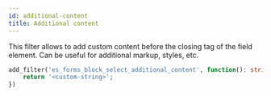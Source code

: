 ```yaml
---
id: additional-content
title: Additional content
---
```


This filter allows to add custom content before the closing tag of the field element. Can be useful for additional markup, styles, etc.

```php
add_filter('es_forms_block_select_additional_content', function(): string {
	return '<custom-string>';
})
```
